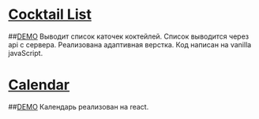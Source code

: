 # [Cocktail List](https://github.com/Alexplus77/cocktailList) 
##[DEMO](https://alexplus77.github.io/cocktailList/) 
Выводит список каточек коктейлей. Список выводится через api с сервера.
Реализована адаптивная верстка. Код написан на vanilla javaScript.

# [Calendar](https://github.com/Alexplus77/calendar-react)  
##[DEMO](https://alexplus77.github.io/calendar-react/)
Календарь реализован на react.